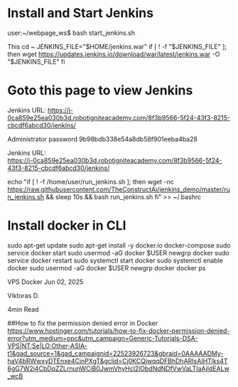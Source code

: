 # Install and Start Jenkins
user:~/webpage_ws$ bash start_jenkins.sh

This 
cd ~
JENKINS_FILE="$HOME/jenkins.war"
if [ ! -f "$JENKINS_FILE" ]; then
    wget https://updates.jenkins.io/download/war/latest/jenkins.war -O "$JENKINS_FILE"
fi

# Goto this page to view Jenkins
Jenkins URL: 
https://i-0ca859e25ea030b3d.robotigniteacademy.com/8f3b9566-5f24-43f3-8215-cbcdf6abcd30/jenkins/

Administrator password
9b98bdb338e54a8db58f901eeba4ba28

Jenkins URL:	
https://i-0ca859e25ea030b3d.robotigniteacademy.com/8f3b9566-5f24-43f3-8215-cbcdf6abcd30/jenkins/


echo "if [ ! -f /home/user/run_jenkins.sh ]; then
   wget -nc https://raw.githubusercontent.com/TheConstructAi/jenkins_demo/master/run_jenkins.sh && sleep 10s && bash run_jenkins.sh
fi" >> ~/.bashrc

# Install docker in CLI
sudo apt-get update
sudo apt-get install -y docker.io docker-compose
sudo service docker start
sudo usermod -aG docker $USER
newgrp docker
sudo service docker restart
sudo systemctl start docker
sudo systemctl enable docker
sudo usermod -aG docker $USER
newgrp docker
docker ps

VPS
Docker
Jun 02, 2025

Viktoras D.

4min Read

##How to fix the permission denied error in Docker
https://www.hostinger.com/tutorials/how-to-fix-docker-permission-denied-error?utm_medium=ppc&utm_campaign=Generic-Tutorials-DSA-VPS|NT:Se|LO:Other-ASIA-t1&gad_source=1&gad_campaignid=22523926723&gbraid=0AAAAADMy-haV4bRWwxyDTEnxe4CinPXgT&gclid=Cj0KCQjwqqDFBhDhARIsAIHTlks4T6gG7W2i4CbDqZZLrnunWCiB0JwmVhyHcl2lObdNdNDfVwVaLTIaAjIdEALw_wcB

